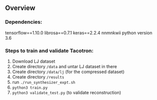 ## Overview


### Dependencies:

tensorflow==1.10.0
librosa==0.7.1
keras==2.2.4
nnmnkwii
python version 3.6

### Steps to train and validate Tacotron: 
1. Download LJ dataset
2. Create directory `/data` and untar LJ dataset in there
3. Create directory `/data/lj` (for the compressed dataset)
4. Create directory `/results`
5. run `./run_synthesizer_expt.sh`
6. `python3 train.py`
7. `python3 validate_test.py` (to validate reconstruction)
